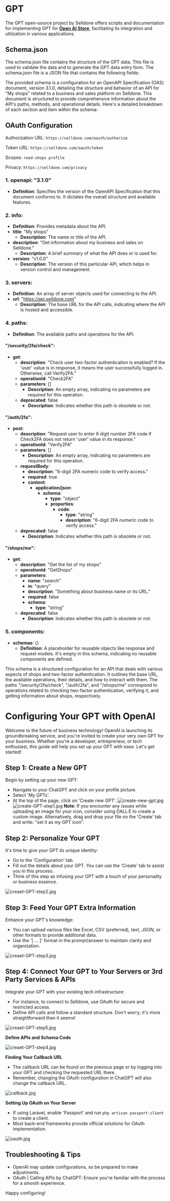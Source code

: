 # GPT
The GPT open-source project by Selldone offers scripts and documentation for implementing GPT for [**Open AI Store**](https://openai.com/blog/introducing-gpts), facilitating its integration and utilization in various applications.


## Schema.json
The schema.json file contains the structure of the GPT data. This file is used to validate the data and to generate the GPT data entry form. The schema.json file is a JSON file that contains the following fields:


The provided schema is a configuration for an OpenAPI Specification (OAS) document, version 3.1.0, detailing the structure and behavior of an API for "My shops" related to a business and sales platform on Selldone. This document is structured to provide comprehensive information about the API's paths, methods, and operational details. Here's a detailed breakdown of each section and item within the schema:


## OAuth Configuration
Authorization URL: `https://selldone.com/oauth/authorize`

Token URL: `https://selldone.com/oauth/token`

Scopes: `read-shops profile`

Privacy: `https://selldone.com/privacy`



### 1. **openapi**: "3.1.0"
- **Definition**: Specifies the version of the OpenAPI Specification that this document conforms to. It dictates the overall structure and available features.

### 2. **info**:
- **Definition**: Provides metadata about the API.
- **title**: "My shops"
    - **Description**: The name or title of the API.
- **description**: "Get information about my business and sales on Selldone."
    - **Description**: A brief summary of what the API does or is used for.
- **version**: "v1.0.0"
    - **Description**: The version of this particular API, which helps in version control and management.

### 3. **servers**:
- **Definition**: An array of server objects used for connecting to the API.
- **url**: "https://api.selldone.com"
    - **Description**: The base URL for the API calls, indicating where the API is hosted and accessible.

### 4. **paths**:
- **Definition**: The available paths and operations for the API.

#### "/security/2fa/check":
- **get**:
    - **description**: "Check user two-factor authentication is enabled? If the 'user' value is in response, it means the user successfully logged in. Otherwise, call Verify2FA."
    - **operationId**: "Check2FA"
    - **parameters**: []
        - **Description**: An empty array, indicating no parameters are required for this operation.
    - **deprecated**: false
        - **Description**: Indicates whether this path is obsolete or not.

#### "/auth/2fa":
- **post**:
    - **description**: "Request user to enter 6 digit number 2FA code if Check2FA does not return 'user' value in its response."
    - **operationId**: "Verify2FA"
    - **parameters**: []
        - **Description**: An empty array, indicating no parameters are required for this operation.
    - **requestBody**:
        - **description**: "6-digit 2FA numeric code to verify access."
        - **required**: true
        - **content**:
            - **application/json**:
                - **schema**:
                    - **type**: "object"
                    - **properties**:
                        - **code**:
                            - **type**: "string"
                            - **description**: "6-digit 2FA numeric code to verify access."
    - **deprecated**: false
        - **Description**: Indicates whether this path is obsolete or not.

#### "/shops/me":
- **get**:
    - **description**: "Get the list of my shops"
    - **operationId**: "GetShops"
    - **parameters**:
        - **name**: "search"
        - **in**: "query"
        - **description**: "Something about business name or its URL."
        - **required**: false
        - **schema**:
            - **type**: "string"
    - **deprecated**: false
        - **Description**: Indicates whether this path is obsolete or not.

### 5. **components**:
- **schemas**: {}
    - **Definition**: A placeholder for reusable objects like response and request models. It's empty in this schema, indicating no reusable components are defined.

This schema is a structured configuration for an API that deals with various aspects of shops and two-factor authentication. It outlines the base URL, the available operations, their details, and how to interact with them. The paths "/security/2fa/check", "/auth/2fa", and "/shops/me" correspond to operations related to checking two-factor authentication, verifying it, and getting information about shops, respectively.


# Configuring Your GPT with OpenAI

Welcome to the future of business technology! OpenAI is launching its groundbreaking service, and you're invited to create your very own GPT for your business. Whether you're a developer, entrepreneur, or tech enthusiast, this guide will help you set up your GPT with ease. Let's get started!

## Step 1: Create a New GPT

Begin by setting up your new GPT:

- Navigate to your ChatGPT and click on your profile picture.
- Select 'My GPTs'.
- At the top of the page, click on 'Create new GPT'.
![create-new-gpt.jpg](_docs%2Fcreate-new-gpt.jpg)
![create-GPT-step1.jpg](_docs%2Fcreate-GPT-step1.jpg)
**Note**: If you encounter any issues while uploading an image for your icon, consider using DALL·E to create a custom image. Alternatively, drag and drop your file on the 'Create' tab and write: "set it as my GPT icon".

## Step 2: Personalize Your GPT

It's time to give your GPT its unique identity:

- Go to the 'Configuration' tab.
- Fill out the details about your GPT. You can use the 'Create' tab to assist you in this process.
- Think of this step as infusing your GPT with a touch of your personality or business essence.

![creaet-GPT-step2.jpg](_docs%2Fcreaet-GPT-step2.jpg)

## Step 3: Feed Your GPT Extra Information

Enhance your GPT's knowledge:

- You can upload various files like Excel, CSV (preferred), text, JSON, or other formats to provide additional data.
- Use the '[ ... ]' format in the prompt/answer to maintain clarity and organization.

![creaet-GPT-step3.jpg](_docs%2Fcreaet-GPT-step3.jpg)

## Step 4: Connect Your GPT to Your Servers or 3rd Party Services & APIs

Integrate your GPT with your existing tech infrastructure:

- For instance, to connect to Selldone, use OAuth for secure and restricted access.
- Define API calls and follow a standard structure. Don't worry; it's more straightforward than it seems!

![creaet-GPT-step5.jpg](_docs%2Fcreaet-GPT-step5.jpg)


**Define APIs and Schema Code**

![creaet-GPT-step4.jpg](_docs%2Fcreaet-GPT-step4.jpg)

**Finding Your Callback URL**

- The callback URL can be found on the previous page or by logging into your GPT and checking the requested URL there.
- Remember, changing the OAuth configuration in ChatGPT will also change the callback URL.

![callback.jpg](_docs%2Fcallback.jpg)

**Setting Up OAuth on Your Server**

- If using Laravel, enable 'Passport' and run `php artisan passport:client` to create a client.
- Most back-end frameworks provide official solutions for OAuth implementation.

![oauth.jpg](_docs%2Foauth.jpg)

## Troubleshooting & Tips

- OpenAI may update configurations, so be prepared to make adjustments.
- OAuth | Calling APIs by ChatGPT: Ensure you're familiar with the process for a smooth experience.


Happy configuring!
